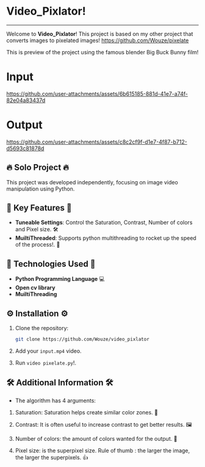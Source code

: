 # Video_Pixlator!
--------------------------
Welcome to **Video_Pixlator**! This project is based on my other project that converts images to pixelated images!
https://github.com/Wouze/pixelate

This is preview of the project using the famous blender Big Buck Bunny film!
# Input
https://github.com/user-attachments/assets/6b615185-881d-41e7-a74f-82e04a83437d

# Output
https://github.com/user-attachments/assets/c8c2cf9f-d1e7-4f87-b712-d5693c81878d


## 🔥 Solo Project 🔥
This project was developed independently, focusing on image video manipulation using Python.


## 🌟 Key Features 🌟

- **Tuneable Settings**: Control the Saturation, Contrast, Number of colors and Pixel size. 🛠️
- **MuiltiThreaded**: Supports python multithreading to rocket up the speed of the process!. 🚀


## 🔧 Technologies Used 🔧

- **Python Programming Language** 💻
- **Open cv library** 
- **MuiltiThreading** 

## ⚙️ Installation ⚙️

1. Clone the repository:

   ```bash
   git clone https://github.com/Wouze/video_pixlator
   ```
2. Add your ```input.mp4``` video.
3. Run ```video pixelate.py```!.

## 🛠️ Additional Information 🛠️

- The algorithm has 4 arguments:

1.  Saturation: Saturation helps create similar color zones. 🌈
  
2.  Contrast: It is often useful to increase contrast to get better results. 🖼️
  
3.  Number of colors: the amount of colors wanted for the output. 🎨
  
4.  Pixel size: is the superpixel size. Rule of thumb : the larger the image, the larger the superpixels. 👍
